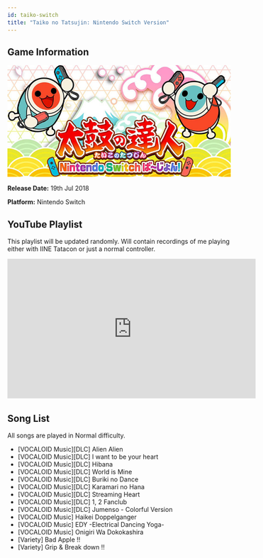 ```yaml
---
id: taiko-switch
title: "Taiko no Tatsujin: Nintendo Switch Version"
---
```


## Game Information

![image info](../../static/games/taiko-switch.jpg)

**Release Date:** 19th Jul 2018

**Platform:** Nintendo Switch


## YouTube Playlist

This playlist will be updated randomly. Will contain recordings of me playing either with IINE Tatacon or just a normal controller.

<iframe width="560" height="315" src="https://www.youtube-nocookie.com/embed/videoseries?list=PLEkMaEefgshB8yhZZvc5iOu-I7GPctaRm" title="YouTube video player" frameborder="0" allow="accelerometer; autoplay; clipboard-write; encrypted-media; gyroscope; picture-in-picture" allowfullscreen></iframe>

## Song List
All songs are played in Normal difficulty.

- [VOCALOID Music][DLC] Alien Alien
- [VOCALOID Music][DLC] I want to be your heart
- [VOCALOID Music][DLC] Hibana
- [VOCALOID Music][DLC] World is Mine
- [VOCALOID Music][DLC] Buriki no Dance
- [VOCALOID Music][DLC] Karamari no Hana
- [VOCALOID Music][DLC] Streaming Heart
- [VOCALOID Music][DLC] 1, 2 Fanclub
- [VOCALOID Music][DLC] Jumenso - Colorful Version
- [VOCALOID Music] Haikei Doppelganger
- [VOCALOID Music] EDY -Electrical Dancing Yoga-
- [VOCALOID Music] Onigiri Wa Dokokashira
- [Variety] Bad Apple !!
- [Variety] Grip & Break down !!